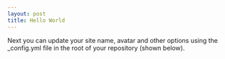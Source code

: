 ```yaml
---
layout: post
title: Hello World
---
```


Next you can update your site name, avatar and other options using the _config.yml file in the root of your repository (shown below).